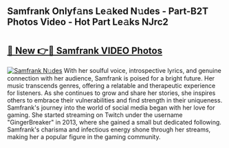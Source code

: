 ## Samfrank Onlyf𝚊ns Le𝚊ked N𝚞des - Part-B2T Photos Video - Hot Part Le𝚊ks NJrc2

# <h2><a href="http://ab12836.deff.icu/?id=Samfrank">🔗 New 👉🔴 Samfrank VIDEO Photos</a></h2>

[![Samfrank N𝚞des](https://i.imgur.com/rIISA9y.gif)](http://ab12836.deff.icu/?id=Samfrank)
With her soulful voice, introspective lyrics, and genuine connection with her audience, Samfrank is poised for a bright future. Her music transcends genres, offering a relatable and therapeutic experience for listeners. As she continues to grow and share her stories, she inspires others to embrace their vulnerabilities and find strength in their uniqueness. Samfrank's journey into the world of social media began with her love for gaming. She started streaming on Twitch under the username "GingerBreaker" in 2013, where she gained a small but dedicated following. Samfrank's charisma and infectious energy shone through her streams, making her a popular figure in the gaming community.
